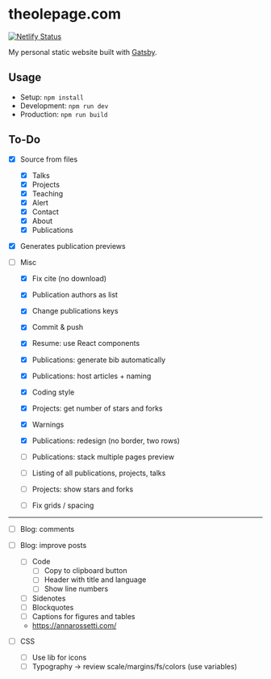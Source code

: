 # theolepage.com

[![Netlify Status](https://api.netlify.com/api/v1/badges/dbe53215-22d8-4df4-9d69-32fa66f826a3/deploy-status)](https://app.netlify.com/sites/theolepagecom/deploys)

My personal static website built with [Gatsby](https://www.gatsbyjs.com/).

## Usage

- Setup: `npm install`
- Development: `npm run dev`
- Production: `npm run build`

## To-Do

- [X] Source from files
    - [X] Talks
    - [X] Projects
    - [X] Teaching
    - [X] Alert
    - [X] Contact
    - [X] About
    - [X] Publications

- [X] Generates publication previews

- [ ] Misc
    - [X] Fix cite (no download)
    - [X] Publication authors as list
    - [X] Change publications keys
    - [X] Commit & push
    - [X] Resume: use React components
    - [X] Publications: generate bib automatically
    - [X] Publications: host articles + naming
    - [X] Coding style
    - [X] Projects: get number of stars and forks
    - [X] Warnings
    - [X] Publications: redesign (no border, two rows)

    - [ ] Publications: stack multiple pages preview
    - [ ] Listing of all publications, projects, talks
    - [ ] Projects: show stars and forks
    - [ ] Fix grids / spacing
    
---

- [ ] Blog: comments
- [ ] Blog: improve posts
    - [ ] Code
        - [ ] Copy to clipboard button
        - [ ] Header with title and language
        - [ ] Show line numbers
    - [ ] Sidenotes
    - [ ] Blockquotes
    - [ ] Captions for figures and tables
    - https://annarossetti.com/

- [ ] CSS
    - [ ] Use lib for icons
    - [ ] Typography -> review scale/margins/fs/colors (use variables)